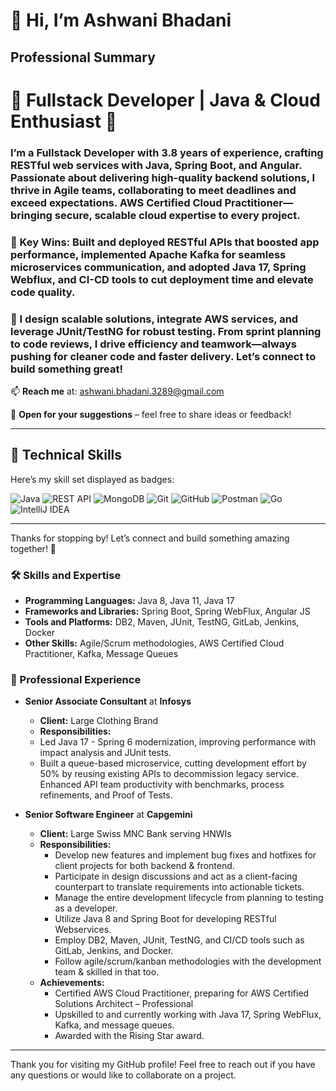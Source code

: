 # 👋 Hi, I’m Ashwani Bhadani

## Professional Summary

# 🔹 Fullstack Developer | Java & Cloud Enthusiast 🔹
### I’m a Fullstack Developer with 3.8 years of experience, crafting RESTful web services with Java, Spring Boot, and Angular. Passionate about delivering high-quality backend solutions, I thrive in Agile teams, collaborating to meet deadlines and exceed expectations. AWS Certified Cloud Practitioner—bringing secure, scalable cloud expertise to every project. 
### 🚀 Key Wins: Built and deployed RESTful APIs that boosted app performance, implemented Apache Kafka for seamless microservices communication, and adopted Java 17, Spring Webflux, and CI-CD tools to cut deployment time and elevate code quality. 
### 🌟 I design scalable solutions, integrate AWS services, and leverage JUnit/TestNG for robust testing. From sprint planning to code reviews, I drive efficiency and teamwork—always pushing for cleaner code and faster delivery. Let’s connect to build something great!

📫 **Reach me** at: [ashwani.bhadani.3289@gmail.com](mailto:ashwani.bhadani.3289@gmail.com)

💬 **Open for your suggestions** – feel free to share ideas or feedback!

---

## 🥇 Technical Skills

Here’s my skill set displayed as badges:

![Java](https://img.shields.io/badge/Java-ED8B00?style=for-the-badge&logo=java&logoColor=white)
![REST API](https://img.shields.io/badge/REST_API-000000?style=for-the-badge&logo=rest&logoColor=white)
![MongoDB](https://img.shields.io/badge/MongoDB-47A248?style=for-the-badge&logo=mongodb&logoColor=white)
![Git](https://img.shields.io/badge/Git-F05032?style=for-the-badge&logo=git&logoColor=white)
![GitHub](https://img.shields.io/badge/GitHub-181717?style=for-the-badge&logo=github&logoColor=white)
![Postman](https://img.shields.io/badge/Postman-FF6C37?style=for-the-badge&logo=postman&logoColor=white)
![Go](https://img.shields.io/badge/Go-00ADD8?style=for-the-badge&logo=go&logoColor=white)
![IntelliJ IDEA](https://img.shields.io/badge/IntelliJ_IDEA-000000?style=for-the-badge&logo=intellij-idea&logoColor=white)

---

Thanks for stopping by! Let’s connect and build something amazing together! 🚀

### 🛠 Skills and Expertise

- **Programming Languages:** Java 8, Java 11, Java 17
- **Frameworks and Libraries:** Spring Boot, Spring WebFlux, Angular JS
- **Tools and Platforms:** DB2, Maven, JUnit, TestNG, GitLab, Jenkins, Docker
- **Other Skills:** Agile/Scrum methodologies, AWS Certified Cloud Practitioner, Kafka, Message Queues

### 💼 Professional Experience
- **Senior Associate Consultant** at **Infosys**
  - **Client:** Large Clothing Brand
  - **Responsibilities:**
  - Led Java 17 - Spring 6 modernization, improving performance with impact analysis and JUnit tests.
  - Built a queue-based microservice, cutting development effort by 50% by reusing existing APIs to decommission
    legacy service. Enhanced API team productivity with benchmarks, process refinements, and Proof of Tests.

- **Senior Software Engineer** at **Capgemini**
  - **Client:** Large Swiss MNC Bank serving HNWIs
  - **Responsibilities:**
    - Develop new features and implement bug fixes and hotfixes for client projects for both backend & frontend.
    - Participate in design discussions and act as a client-facing counterpart to translate requirements into actionable tickets.
    - Manage the entire development lifecycle from planning to testing as a developer.
    - Utilize Java 8 and Spring Boot for developing RESTful Webservices.
    - Employ DB2, Maven, JUnit, TestNG, and CI/CD tools such as GitLab, Jenkins, and Docker.
    - Follow agile/scrum/kanban methodologies with the development team & skilled in that too.
  - **Achievements:**
    - Certified AWS Cloud Practitioner, preparing for AWS Certified Solutions Architect – Professional
    - Upskilled to and currently working with Java 17, Spring WebFlux, Kafka, and message queues.
    - Awarded with the Rising Star award.
---
Thank you for visiting my GitHub profile! Feel free to reach out if you have any questions or would like to collaborate on a project.
```
